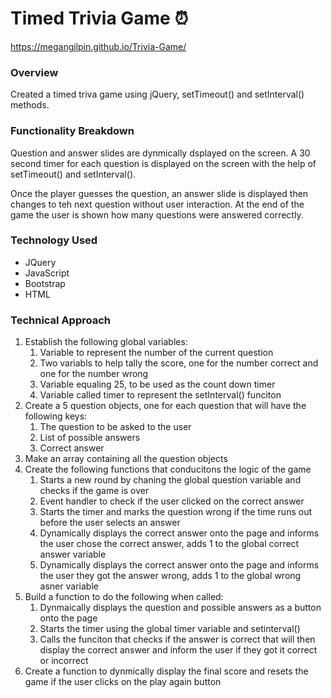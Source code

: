 # Timed Trivia Game 	:alarm_clock:
https://megangilpin.github.io/Trivia-Game/

### Overview

Created a timed triva game using jQuery, setTimeout() and setInterval() methods.

### Functionality Breakdown
Question and answer slides are dynmically dsplayed on the screen. A 30 second timer for each question is displayed on the screen with the help of setTimeout() and setInterval(). 

Once the player guesses the question, an answer slide is displayed then changes to teh next question without user interaction. At the end of the game the user is shown how many questions were answered correctly. 

### Technology Used
- JQuery
- JavaScript
- Bootstrap
- HTML

### Technical Approach
1. Establish the following global variables:
    1. Variable to represent the number of the current question
    1. Two variabls to help tally the score, one for the number correct and one for the number wrong
    1. Variable equaling 25, to be used as the count down timer
    1. Variable called timer to represent the setInterval() funciton
1. Create a 5 question objects, one for each question that will have the following keys:
    1. The question to be asked to the user
    1. List of possible answers
    1. Correct answer
1. Make an array containing all the question objects
1. Create the following functions that conducitons the logic of the game
    1. Starts a new round by chaning the global question variable and checks if the game is over
    1. Event handler to check if the user clicked on the correct answer
    1. Starts the timer and marks the question wrong if the time runs out before the user selects an answer
    1. Dynamically displays the correct answer onto the page and informs the user chose the correct answer, adds 1 to the global correct answer variable 
    1. Dynamically displays the correct answer onto the page and informs the user they got the answer wrong, adds 1 to the global wrong asner variable 
1. Build a function to do the following when called:
    1. Dynmaically displays the question and possible answers as a button onto the page
    2. Starts the timer using the global timer variable and setinterval()
    3. Calls the funciton that checks if the answer is correct that will then display the correct answer and inform the user if they got it correct or incorrect 
1. Create a function to dynmically display the final score and resets the game if the user clicks on the play again button
